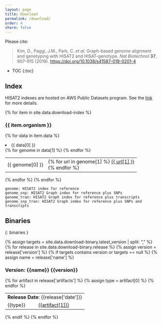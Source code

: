 ```yaml
---
layout: page
title: Download
permalink: /download/
order: 4
share: false
---
```


Please cite:  
>Kim, D., Paggi, J.M., Park, C. _et al._ Graph-based genome alignment and genotyping with HISAT2 and HISAT-genotype. _Nat Biotechnol_ **37**, 907–915 (2019). <https://doi.org/10.1038/s41587-019-0201-4>

- TOC
{:toc}

## Index
HISAT2 indexes are hosted on AWS Public Datasets program. See the [link](https://registry.opendata.aws/jhu-indexes/) for more details.

{% for item in site.data.download-index %}
### {{ item.organism }}
  {% for data in item.data %}
<li>{{ data[0] }}</li>
<table style="border-collapse: collapse; border: none;">
{% for genome in data[1] %}
<tr style="border: none;"><td style="border: none;">{{ genome[0] }}</td>
  <td style="border: none;">
  {% for url in genome[1] %}
  <a href="{{ url[1] }}">{{ url[1] }}</a><br/>
  {% endfor %}
  </td>
</tr>
{% endfor %}
</table>
{% endfor %}
{% endfor %}


    genome: HISAT2 index for reference
    genome_snp: HISAT2 Graph index for reference plus SNPs
    genome_tran: HISAT2 Graph index for reference plus transcripts
    genome_snp_tran: HISAT2 Graph index for reference plus SNPs and transcripts


## Binaries
{: binaries }

{% assign targets = site.data.download-binary.latest_version | split: "," %}
{% for release in site.data.download-binary.release %}
{% assign version = release['version'] %}
{% if targets contains version or targets == null %}
{% assign name = release['name'] %}
### Version: {{name}} {{version}}
<table style="border-collapse: collapse; border: none;">
<tr style="border: none;"><td style="border: none;" colspan="2"><b>Release Date</b>: {{release['date']}}</td></tr>
{% for artifact in release['artifacts'] %}
{% assign type = artifact[0] %}
<tr style="border: none;"><td style="border: none;">{{type}}</td><td style="border: none;"><a href="{{artifact[1]}}">{{artifact[1]}}</a></td></tr>
{% endfor %}
</table>
{% endif %}
{% endfor %}

